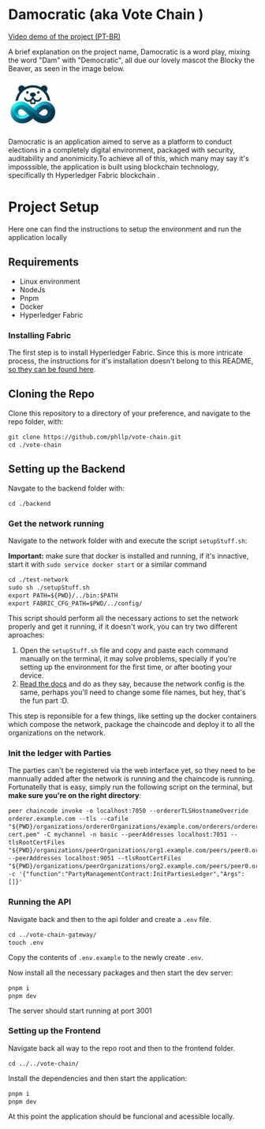 # Damocratic (aka Vote Chain )

[Video demo of the project (PT-BR)](https://youtu.be/zWmsFENiClc)

A brief explanation on the project name, Damocratic is a word play, mixing the word "Dam" with "Democratic", all due our lovely mascot the Blocky the Beaver, as seen in the image below.

![Blocky Beaver](vote-chain/public/logo-small.png)

Damocratic is an application aimed to serve as a platform to conduct elections in a completely digital environment, packaged with security, auditability and anonimicity.To achieve all of this, which many may say it's imposssible, the application is built using blockchain technology, specifically th Hyperledger Fabric blockchain .

# Project Setup

Here one can find the instructions to setup the environment and run the application locally

## Requirements

- Linux environment
- NodeJs
- Pnpm
- Docker
- Hyperledger Fabric

### Installing Fabric

The first step is to install Hyperledger Fabric. Since this is more intricate process, the instructions for it's installation doesn't belong to this README, [so they can be found here](https://hyperledger-fabric.readthedocs.io/en/latest/getting_started.html#getting-started-install).

## Cloning the Repo

Clone this repository to a directory of your preference, and navigate to the repo folder, with:

```
git clone https://github.com/phllp/vote-chain.git
cd ./vote-chain
```

## Setting up the Backend

Navgate to the backend folder with:

```
cd ./backend
```

### Get the network running

Navigate to the network folder with and execute the script `setupStuff.sh`:

**Important:** make sure that docker is installed and running, if it's innactive, start it with `sudo service docker start` or a similar command

```
cd ./test-network
sudo sh ./setupStuff.sh
export PATH=${PWD}/../bin:$PATH
export FABRIC_CFG_PATH=$PWD/../config/
```

This script should perform all the necessary actions to set the network properly and get it running, if it doesn't work, you can try two different aproaches:

1. Open the `setupStuff.sh` file and copy and paste each command manually on the terminal, it may solve problems, specially if you're setting up the environment for the first time, or after booting your device.
2. [Read the docs](https://hyperledger-fabric.readthedocs.io/en/latest/test_network.html) and do as they say, because the network config is the same, perhaps you'll need to change some file names, but hey, that's the fun part :D.

This step is reponsible for a few things, like setting up the docker containers which compose the network, package the chaincode and deploy it to all the organizations on the network.

### Init the ledger with Parties

The parties can't be registered via the web interface yet, so they need to be mannually added after the network is running and the chaincode is running.
Fortunatelly that is easy, simply run the following script on the terminal, but **make sure you're on the right directory**:

```
peer chaincode invoke -o localhost:7050 --ordererTLSHostnameOverride orderer.example.com --tls --cafile "${PWD}/organizations/ordererOrganizations/example.com/orderers/orderer.example.com/msp/tlscacerts/tlsca.example.com-cert.pem" -C mychannel -n basic --peerAddresses localhost:7051 --tlsRootCertFiles "${PWD}/organizations/peerOrganizations/org1.example.com/peers/peer0.org1.example.com/tls/ca.crt" --peerAddresses localhost:9051 --tlsRootCertFiles "${PWD}/organizations/peerOrganizations/org2.example.com/peers/peer0.org2.example.com/tls/ca.crt" -c '{"function":"PartyManagementContract:InitPartiesLedger","Args":[]}'

```

### Running the API

Navigate back and then to the api folder and create a `.env` file.

```
cd ../vote-chain-gateway/
touch .env
```

Copy the contents of `.env.example` to the newly create `.env`.

Now install all the necessary packages and then start the dev server:

```
pnpm i
pnpm dev
```

The server should start running at port 3001

### Setting up the Frontend

Navigate back all way to the repo root and then to the frontend folder.

```
cd ../../vote-chain/
```

Install the dependencies and then start the application:

```
pnpm i
pnpm dev
```

At this point the application should be funcional and acessible locally.
